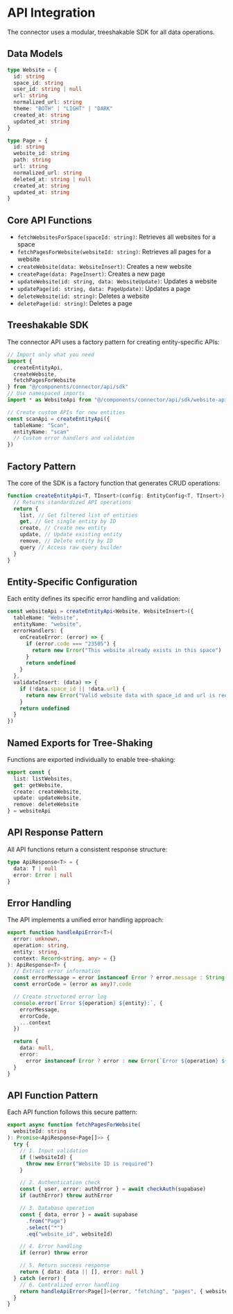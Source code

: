 # API Integration

The connector uses a modular, treeshakable SDK for all data operations.

## Data Models

```typescript
type Website = {
  id: string
  space_id: string
  user_id: string | null
  url: string
  normalized_url: string
  theme: "BOTH" | "LIGHT" | "DARK"
  created_at: string
  updated_at: string
}

type Page = {
  id: string
  website_id: string
  path: string
  url: string
  normalized_url: string
  deleted_at: string | null
  created_at: string
  updated_at: string
}
```

## Core API Functions

- `fetchWebsitesForSpace(spaceId: string)`: Retrieves all websites for a space
- `fetchPagesForWebsite(websiteId: string)`: Retrieves all pages for a website
- `createWebsite(data: WebsiteInsert)`: Creates a new website
- `createPage(data: PageInsert)`: Creates a new page
- `updateWebsite(id: string, data: WebsiteUpdate)`: Updates a website
- `updatePage(id: string, data: PageUpdate)`: Updates a page
- `deleteWebsite(id: string)`: Deletes a website
- `deletePage(id: string)`: Deletes a page

## Treeshakable SDK

The connector API uses a factory pattern for creating entity-specific APIs:

```typescript
// Import only what you need
import {
  createEntityApi,
  createWebsite,
  fetchPagesForWebsite
} from "@/components/connector/api/sdk"
// Use namespaced imports
import * as WebsiteApi from "@/components/connector/api/sdk/website-api"

// Create custom APIs for new entities
const scanApi = createEntityApi({
  tableName: "Scan",
  entityName: "scan"
  // Custom error handlers and validation
})
```

## Factory Pattern

The core of the SDK is a factory function that generates CRUD operations:

```typescript
function createEntityApi<T, TInsert>(config: EntityConfig<T, TInsert>) {
  // Returns standardized API operations
  return {
    list, // Get filtered list of entities
    get, // Get single entity by ID
    create, // Create new entity
    update, // Update existing entity
    remove, // Delete entity by ID
    query // Access raw query builder
  }
}
```

## Entity-Specific Configuration

Each entity defines its specific error handling and validation:

```typescript
const websiteApi = createEntityApi<Website, WebsiteInsert>({
  tableName: "Website",
  entityName: "website",
  errorHandlers: {
    onCreateError: (error) => {
      if (error.code === "23505") {
        return new Error("This website already exists in this space")
      }
      return undefined
    }
  },
  validateInsert: (data) => {
    if (!data.space_id || !data.url) {
      return new Error("Valid website data with space_id and url is required")
    }
    return undefined
  }
})
```

## Named Exports for Tree-Shaking

Functions are exported individually to enable tree-shaking:

```typescript
export const {
  list: listWebsites,
  get: getWebsite,
  create: createWebsite,
  update: updateWebsite,
  remove: deleteWebsite
} = websiteApi
```

## API Response Pattern

All API functions return a consistent response structure:

```typescript
type ApiResponse<T> = {
  data: T | null
  error: Error | null
}
```

## Error Handling

The API implements a unified error handling approach:

```typescript
export function handleApiError<T>(
  error: unknown,
  operation: string,
  entity: string,
  context: Record<string, any> = {}
): ApiResponse<T> {
  // Extract error information
  const errorMessage = error instanceof Error ? error.message : String(error)
  const errorCode = (error as any)?.code

  // Create structured error log
  console.error(`Error ${operation} ${entity}:`, {
    errorMessage,
    errorCode,
    ...context
  })

  return {
    data: null,
    error:
      error instanceof Error ? error : new Error(`Error ${operation} ${entity}`)
  }
}
```

## API Function Pattern

Each API function follows this secure pattern:

```typescript
export async function fetchPagesForWebsite(
  websiteId: string
): Promise<ApiResponse<Page[]>> {
  try {
    // 1. Input validation
    if (!websiteId) {
      throw new Error("Website ID is required")
    }

    // 2. Authentication check
    const { user, error: authError } = await checkAuth(supabase)
    if (authError) throw authError

    // 3. Database operation
    const { data, error } = await supabase
      .from("Page")
      .select("*")
      .eq("website_id", websiteId)

    // 4. Error handling
    if (error) throw error

    // 5. Return success response
    return { data: data || [], error: null }
  } catch (error) {
    // 6. Centralized error handling
    return handleApiError<Page[]>(error, "fetching", "pages", { websiteId })
  }
}
```
